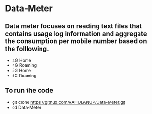 # Data-Meter

## Data meter focuses on reading text files that contains usage log information and aggregate the consumption per mobile number based on the folllowing.

+ 4G Home
+ 4G Roaming
+ 5G Home
+ 5G Roaming

## To run the code

+ git clone https://github.com/RAHULANUP/Data-Meter.git
+ cd Data-Meter
